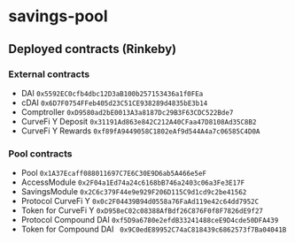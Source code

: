 # savings-pool

## Deployed contracts (Rinkeby)
### External contracts
* DAI `0x5592EC0cfb4dbc12D3aB100b257153436a1f0FEa`
* cDAI `0x6D7F0754FFeb405d23C51CE938289d4835bE3b14`
* Comptroller `0xD9580ad2bE0013A3a8187Dc29B3F63CDC522Bde7`
* CurveFi Y Deposit `0x31191Ad863e842C212A40CFaa47D8108Ad35C8B2`
* CurveFi Y Rewards `0xf89fA9449058C1802eAf9d544A4a7c06585C4D0A`

### Pool contracts
* Pool `0x1A37Ecaff088011697C7E6C30E9D6ab5A466e5eF`
* AccessModule `0x2F04a1Ed74a24c6168bB746a2403c06a3Fe3E17F`
* SavingsModule `0x2C6c379F44e9e929F206D115C9d1cd9c2be41562`
* Protocol CurveFi Y `0x0c2F04439B94d0558a76FaAd119e42c64dd7952C`
* Token for CurveFi Y `0xD958eC02c08388AfBdf26C876F0f8F7826dE9f27`
* Protocol Compound DAI `0xf5D9a6780e2efdB33241488ceE9D4cde50DFA439`
* Token for Compound DAI ` 0x9C0edE89952C74aC818439c6862573f7Ba04041B`